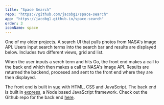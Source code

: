 ```yaml
---
title: "Space Search"
repo: "https://github.com/jacobg1/space-search"
app: "https://jacobg1.github.io/space-search"
order: 3
iconName: space
---
```


One of my older projects. A search UI that pulls photos from NASA's image API. Users input search terms into the search bar and results are displayed below. Includes two different views, grid and list.

When the user inputs a serch term and hits Go, the front end makes a call to the back end which then makes a call to NASA's image API. Results are returned the backend, procesed and sent to the front end where they are then displayed.

The front end is built in [vue](https://vuejs.org/) with HTML, CSS and JavaScript. The back end is built in [express](https://expressjs.com/), a Node based JavaScript framework. Check out the Github repo for the back end [here](https://github.com/jacobg1/NasaSearch).
